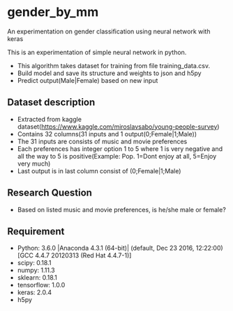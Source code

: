 # gender_by_mm
An experimentation on gender classification using neural network with keras

This is an experimentation of simple neural network in python.

- This algorithm takes dataset for training from file training_data.csv.
- Build model and save its structure and weights to json and h5py
- Predict output(Male|Female) based on new input

## Dataset description
- Extracted from kaggle dataset(https://www.kaggle.com/miroslavsabo/young-people-survey)
- Contains 32 columns(31 inputs and 1 output(0;Female|1;Male))
- The 31 inputs are consists of music and movie preferences
- Each preferences has integer option 1 to 5 where 1 is very negative and all the way to 5 is positive(Example: Pop. 1=Dont enjoy at all, 5=Enjoy very much)
- Last output is in last column consist of (0;Female|1;Male)

## Research Question
- Based on listed music and movie preferences, is he/she male or female?

## Requirement
- Python: 3.6.0 |Anaconda 4.3.1 (64-bit)| (default, Dec 23 2016, 12:22:00) [GCC 4.4.7 20120313 (Red Hat 4.4.7-1)]
- scipy: 0.18.1
- numpy: 1.11.3
- sklearn: 0.18.1
- tensorflow: 1.0.0
- keras: 2.0.4
- h5py
